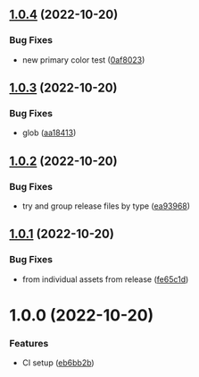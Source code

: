 ## [1.0.4](https://github.com/dylandepass/rosalind-dna/compare/v1.0.3...v1.0.4) (2022-10-20)


### Bug Fixes

* new primary color test ([0af8023](https://github.com/dylandepass/rosalind-dna/commit/0af80234201f85e0a376c04e79620e9723abff64))

## [1.0.3](https://github.com/dylandepass/rosalind-dna/compare/v1.0.2...v1.0.3) (2022-10-20)


### Bug Fixes

* glob ([aa18413](https://github.com/dylandepass/rosalind-dna/commit/aa18413198df750fd7c462f0bd93043bede65ee2))

## [1.0.2](https://github.com/dylandepass/rosalind-dna/compare/v1.0.1...v1.0.2) (2022-10-20)


### Bug Fixes

* try and group release files by type ([ea93968](https://github.com/dylandepass/rosalind-dna/commit/ea939681c1cb8a5d76214749ba5ef927cd59cde3))

## [1.0.1](https://github.com/dylandepass/rosalind-dna/compare/v1.0.0...v1.0.1) (2022-10-20)


### Bug Fixes

* from individual assets from release ([fe65c1d](https://github.com/dylandepass/rosalind-dna/commit/fe65c1d89f9a8d8eaf9b5c6c9215d41302999d5c))

# 1.0.0 (2022-10-20)


### Features

* CI setup ([eb6bb2b](https://github.com/dylandepass/rosalind-dna/commit/eb6bb2b6c113d7963fe9e7aea7ab93e93e0a553e))
